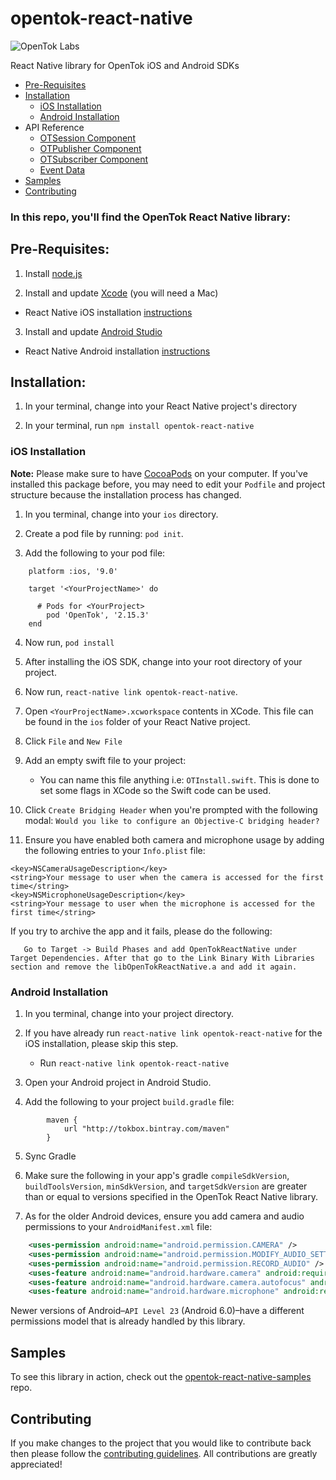 # opentok-react-native
![OpenTok Labs](https://d26dzxoao6i3hh.cloudfront.net/items/0U1R0a0e2g1E361H0x3c/Image%202017-11-22%20at%2012.16.38%20PM.png?v=2507a2df)

React Native library for OpenTok iOS and Android SDKs

- [Pre-Requisites](#pre-requisites)
- [Installation](#installation)
  - [iOS Installation](#ios-installation)
  - [Android Installation](#android-installation)
- API Reference
  - [OTSession Component](https://github.com/opentok/opentok-react-native/tree/master/docs/OTSession.md)
  - [OTPublisher Component](https://github.com/opentok/opentok-react-native/tree/master/docs/OTPublisher.md)
  - [OTSubscriber Component](https://github.com/opentok/opentok-react-native/tree/master/docs/OTSubscriber.md)
  - [Event Data](https://github.com/opentok/opentok-react-native/tree/master/docs/EventData.md)
- [Samples](#samples)
- [Contributing](#contributing)

### In this repo, you'll find the OpenTok React Native library:

## Pre-Requisites:

1. Install [node.js](https://nodejs.org/)

2. Install and update [Xcode](https://developer.apple.com/xcode/) (you will need a Mac)
* React Native iOS installation [instructions](https://facebook.github.io/react-native/docs/getting-started.html)

3. Install and update [Android Studio](https://developer.android.com/studio/index.html)
* React Native Android installation [instructions](https://facebook.github.io/react-native/docs/getting-started.html)

## Installation:

1. In your terminal, change into your React Native project's directory

2. In your terminal, run `npm install opentok-react-native`

### iOS Installation

**Note:** Please make sure to have [CocoaPods](https://cocoapods.org/) on your computer.
If you've installed this package before, you may need to edit your `Podfile` and project structure because the installation process has changed.
1. In you terminal, change into your `ios` directory.

2. Create a pod file by running: `pod init`.

3. Add the following to your pod file:

```
    platform :ios, '9.0'

    target '<YourProjectName>' do

      # Pods for <YourProject>
        pod 'OpenTok', '2.15.3'
    end

```

4. Now run, `pod install`

5. After installing the iOS SDK, change into your root directory of your project.

6. Now run, `react-native link opentok-react-native`.

7. Open `<YourProjectName>.xcworkspace` contents in XCode. This file can be found in the `ios` folder of your React Native project. 

7. Click `File` and `New File`

8. Add an empty swift file to your project:
    * You can name this file anything i.e: `OTInstall.swift`. This is done to set some flags in XCode so the Swift code can be used.

9. Click `Create Bridging Header` when you're prompted with the following modal: `Would you like to configure an Objective-C bridging header?`

10. Ensure you have enabled both camera and microphone usage by adding the following entries to your `Info.plist` file:

```
<key>NSCameraUsageDescription</key>
<string>Your message to user when the camera is accessed for the first time</string>
<key>NSMicrophoneUsageDescription</key>
<string>Your message to user when the microphone is accessed for the first time</string>
```

If you try to archive the app and it fails, please do the following:
 ```
    Go to Target -> Build Phases and add OpenTokReactNative under Target Dependencies. After that go to the Link Binary With Libraries section and remove the libOpenTokReactNative.a and add it again.
```
### Android Installation

1. In you terminal, change into your project directory.

2. If you have already run `react-native link opentok-react-native` for the iOS installation, please skip this step.
    *  Run `react-native link opentok-react-native`

3. Open your Android project in Android Studio.

4. Add the following to your project `build.gradle` file: 

```
        maven {
            url "http://tokbox.bintray.com/maven"
        }
```

5. Sync Gradle

6. Make sure the following in your app's gradle `compileSdkVersion`, `buildToolsVersion`, `minSdkVersion`, and `targetSdkVersion` are greater than or equal to versions specified in the OpenTok React Native library.

7. As for the older Android devices, ensure you add camera and audio permissions to your `AndroidManifest.xml` file:

```xml
    <uses-permission android:name="android.permission.CAMERA" />
    <uses-permission android:name="android.permission.MODIFY_AUDIO_SETTINGS" />
    <uses-permission android:name="android.permission.RECORD_AUDIO" />
    <uses-feature android:name="android.hardware.camera" android:required="true" />
    <uses-feature android:name="android.hardware.camera.autofocus" android:required="false" />
    <uses-feature android:name="android.hardware.microphone" android:required="true" />
```

Newer versions of Android–`API Level 23` (Android 6.0)–have a different permissions model that is already handled by this library.

## Samples

To see this library in action, check out the [opentok-react-native-samples](https://github.com/opentok/opentok-react-native-samples) repo.

## Contributing

If you make changes to the project that you would like to contribute back then please follow the [contributing guidelines](CONTRIBUTING.md). All contributions are greatly appreciated!

